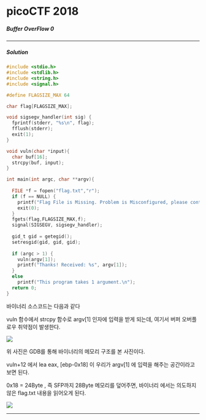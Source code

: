 # picoCTF 2018

<h5> Buffer OverFlow 0 </h5>
<hr>

<h5> Solution </h5>

```c
#include <stdio.h>
#include <stdlib.h>
#include <string.h>
#include <signal.h>

#define FLAGSIZE_MAX 64

char flag[FLAGSIZE_MAX];

void sigsegv_handler(int sig) {
  fprintf(stderr, "%s\n", flag);
  fflush(stderr);
  exit(1);
}

void vuln(char *input){
  char buf[16];
  strcpy(buf, input);
}

int main(int argc, char **argv){
  
  FILE *f = fopen("flag.txt","r");
  if (f == NULL) {
    printf("Flag File is Missing. Problem is Misconfigured, please contact an Admin if you are running this on the shell server.\n");
    exit(0);
  }
  fgets(flag,FLAGSIZE_MAX,f);
  signal(SIGSEGV, sigsegv_handler);
  
  gid_t gid = getegid();
  setresgid(gid, gid, gid);
  
  if (argc > 1) {
    vuln(argv[1]);
    printf("Thanks! Received: %s", argv[1]);
  }
  else
    printf("This program takes 1 argument.\n");
  return 0;
}
```

<p> 바이너리 소스코드는 다음과 같다 </p>
<p> vuln 함수에서 strcpy 함수로 argv[1] 인자에 입력을 받게 되는데, 여기서 버퍼 오버플로우 취약점이 발생한다. </p>

<img src="https://img1.daumcdn.net/thumb/R1280x0/?scode=mtistory2&fname=https%3A%2F%2Fk.kakaocdn.net%2Fdn%2FS03af%2FbtqxTLXKRs7%2FNHY5EZ1MIKK1seRlPcXGTk%2Fimg.png"><br>
<p> 위 사진은 GDB를 통해 바이너리의 메모리 구조를 본 사진이다. </p>
<p> vuln+12 에서 lea eax, [ebp-0x18] 이 우리가 argv[1] 에 입력을 해주는 공간이라고 보면 된다. </p>
<p> 0x18 = 24Byte , 즉 SFP까지 28Byte 메모리를 덮어주면, 바이너리 에서는 의도하지 않은 flag.txt 내용을 읽어오게 된다. </p>

<img src="https://img1.daumcdn.net/thumb/R1280x0/?scode=mtistory2&fname=https%3A%2F%2Fk.kakaocdn.net%2Fdn%2FPwjkI%2FbtqxS4XzhUI%2FvRBoenJlKiHEnKpkbi8hDK%2Fimg.png"><hr>